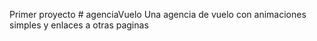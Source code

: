 Primer proyecto # agenciaVuelo
Una agencia de vuelo con animaciones simples y enlaces a otras paginas

